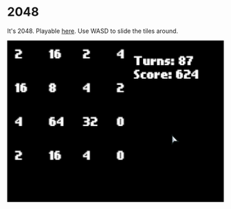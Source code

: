 2048
===========

It's 2048. Playable [here](https://philowong.neocities.org/2048/bin/). Use WASD to slide the tiles around.

![Gameplay screenshot](screenshot.png)
